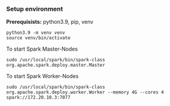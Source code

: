 ### Setup environment
**Prerequisists:** python3.9, pip, venv 
```
python3.9 -m venv venv
source venv/bin/activate
```


To start Spark Master-Nodes

```
sudo /usr/local/spark/bin/spark-class org.apache.spark.deploy.master.Master

```

To start Spark Worker-Nodes
```
sudo /usr/local/spark/bin/spark-class org.apache.spark.deploy.worker.Worker --memory 4G --cores 4 spark://172.20.10.3:7077
```